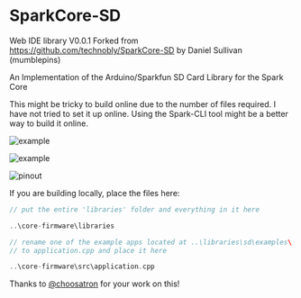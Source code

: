 SparkCore-SD
============
Web IDE library V0.0.1
Forked from https://github.com/technobly/SparkCore-SD by Daniel Sullivan (mumblepins)

An Implementation of the Arduino/Sparkfun SD Card Library for the Spark Core

This might be tricky to build online due to the number of files required.  I have not tried to set it up online.  Using the Spark-CLI tool might be a better way to build it online.

![example](http://i.imgur.com/A3Au1B1.jpg)

![example](http://i.imgur.com/aiMlHky.png)

![pinout](http://i.imgur.com/JgpmcWO.png)

If you are building locally, place the files here:

```cpp
// put the entire 'libraries' folder and everything in it here

..\core-firmware\libraries 

// rename one of the example apps located at ..\libraries\sd\examples\
// to application.cpp and place it here

..\core-firmware\src\application.cpp
```
Thanks to [@choosatron](http://www.choosatron.com) for your work on this!
